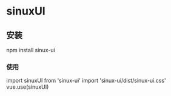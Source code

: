 
# sinuxUI

## 安装
npm install sinux-ui

### 使用
import sinuxUI from 'sinux-ui'
import 'sinux-ui/dist/sinux-ui.css'
vue.use(sinuxUI)

